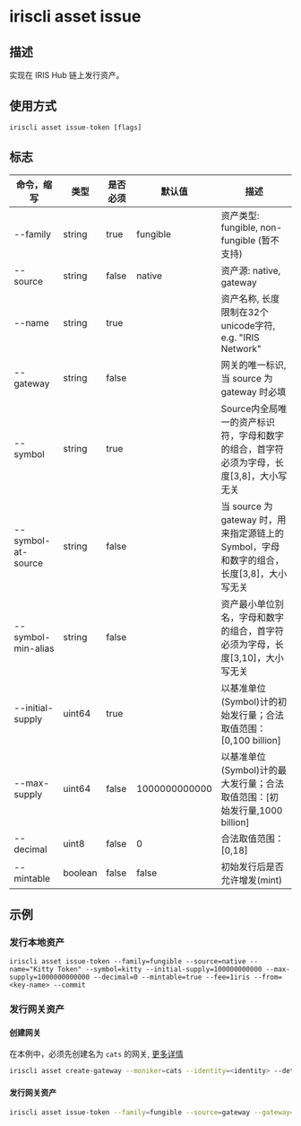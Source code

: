 # iriscli asset issue

## 描述

实现在 IRIS Hub 链上发行资产。

## 使用方式

```
iriscli asset issue-token [flags]
```

## 标志

| 命令，缩写         | 类型    | 是否必须 | 默认值        | 描述                                                         |
| ------------------ | ------- | -------- | ------------- | ------------------------------------------------------------ |
| --family           | string  | true     | fungible      | 资产类型: fungible, non-fungible (暂不支持)                  |
| --source           | string  | false    | native        | 资产源: native, gateway                                      |
| --name             | string  | true     |               | 资产名称, 长度限制在32个unicode字符, e.g. "IRIS Network"     |
| --gateway          | string  | false    |               | 网关的唯一标识, 当 source 为 gateway 时必填                  |
| --symbol           | string  | true     |               | Source内全局唯一的资产标识符，字母和数字的组合，首字符必须为字母，长度[3,8]，大小写无关 |
| --symbol-at-source | string  | false    |               | 当 source 为 gateway 时，用来指定源链上的 Symbol，字母和数字的组合，长度[3,8]，大小写无关 |
| --symbol-min-alias | string  | false    |               | 资产最小单位别名，字母和数字的组合，首字符必须为字母，长度[3,10]，大小写无关 |
| --initial-supply   | uint64  | true     |               | 以基准单位(Symbol)计的初始发行量；合法取值范围：[0,100 billion] |
| --max-supply       | uint64  | false    | 1000000000000 | 以基准单位(Symbol)计的最大发行量；合法取值范围：[初始发行量,1000 billion] |
| --decimal          | uint8   | false    | 0             | 合法取值范围：[0,18]                                         |
| --mintable         | boolean | false    | false         | 初始发行后是否允许增发(mint)                                 |

## 示例

### 发行本地资产

```
iriscli asset issue-token --family=fungible --source=native --name="Kitty Token" --symbol=kitty --initial-supply=100000000000 --max-supply=1000000000000 --decimal=0 --mintable=true --fee=1iris --from=<key-name> --commit
```


### 发行网关资产

#### 创建网关

在本例中，必须先创建名为 `cats` 的网关, [更多详情](./create-gateway.md)

```bash
iriscli asset create-gateway --moniker=cats --identity=<identity> --details=<details> --website=<website> --from=<key-name> --commit
```

#### 发行网关资产

```bash
iriscli asset issue-token --family=fungible --source=gateway --gateway=cats --symbol-at-source=cat --name="Kitty Token" --symbol=kitty --initial-supply=100000000000 --max-supply=1000000000000 --decimal=0 --mintable=true  --fee=1iris --from=<key-name> --commit
```
